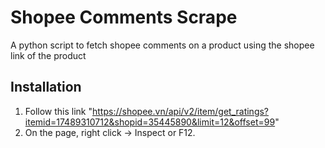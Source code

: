 # Shopee Comments Scrape
A python script to fetch shopee comments on a product using the shopee link of the product
## Installation
1. Follow this link "https://shopee.vn/api/v2/item/get_ratings?itemid=17489310712&shopid=35445890&limit=12&offset=99"
2. On the page, right click -> Inspect or F12.
